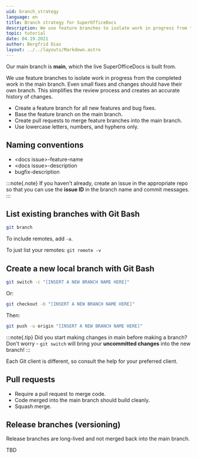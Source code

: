 ```yaml
---
uid: branch_strategy
language: en
title: Branch strategy for SuperOfficeDocs
description: We use feature branches to isolate work in progress from the completed work in the main branch.
topic: tutorial
date: 04.19.2021
author: Bergfrid Dias
layout: ../../layouts/Markdown.astro
---
```


<!-- # Branch strategy -->

Our main branch is **main**, which the live SuperOfficeDocs is built from.

We use feature branches to isolate work in progress from the completed work in the main branch. Even small fixes and changes should have their own branch. This simplifies the review process and creates an accurate history of changes.

* Create a feature branch for all new features and bug fixes.
* Base the feature branch on the main branch.
* Create pull requests to merge feature branches into the main branch.
* Use lowercase letters, numbers, and hyphens only.

## Naming conventions

* \<docs issue>-feature-name
* \<docs issue>-description
* bugfix-description

:::note{.note}
If you haven't already, create an issue in the appropriate repo so that you can use the **issue ID** in the branch name and commit messages.
:::

## List existing branches with Git Bash

```sh
git branch
```

To include remotes, add `-a`.

To just list your remotes: `git remote -v`

## Create a new local branch with Git Bash

```sh
git switch -c "[INSERT A NEW BRANCH NAME HERE]"
```

Or:

```sh
git checkout -b "[INSERT A NEW BRANCH NAME HERE]"
```

Then:

```sh
git push -u origin "[INSERT A NEW BRANCH NAME HERE]"
```

:::note{.tip}
Did you start making changes in main before making a branch? Don't worry - `git switch` will bring your **uncommitted changes** into the new branch!
:::

Each Git client is different, so consult the help for your preferred client.

## Pull requests

* Require a pull request to merge code.
* Code merged into the main branch should build cleanly.
* Squash merge.

## Release branches (versioning)

Release branches are long-lived and not merged back into the main branch.

TBD
